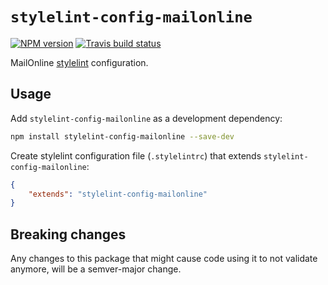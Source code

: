# `stylelint-config-mailonline`

[![NPM version](http://img.shields.io/npm/v/stylelint-config-mailonline.svg?style=flat-square)](https://www.npmjs.org/package/stylelint-config-mailonline)
[![Travis build status](http://img.shields.io/travis/MailOnline/stylelint-config-mailonline/master.svg?style=flat-square)](https://travis-ci.org/MailOnline/stylelint-config-mailonline)

MailOnline [stylelint](http://stylelint.io/) configuration.

## Usage

Add `stylelint-config-mailonline` as a development dependency:

```bash
npm install stylelint-config-mailonline --save-dev
```

Create stylelint configuration file (`.stylelintrc`) that extends `stylelint-config-mailonline`:

```json
{
    "extends": "stylelint-config-mailonline"
}
```

## Breaking changes

Any changes to this package that might cause code using it to not validate anymore, will be a semver-major change.

